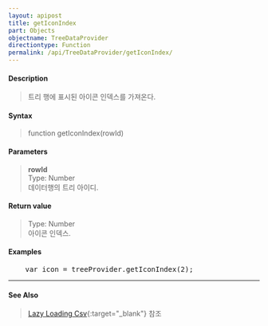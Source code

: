 ```yaml
---
layout: apipost
title: getIconIndex
part: Objects
objectname: TreeDataProvider
directiontype: Function
permalink: /api/TreeDataProvider/getIconIndex/
---
```



#### Description

> 트리 행에 표시된 아이콘 인덱스를 가져온다.  

#### Syntax

> function getIconIndex(rowId)  

#### Parameters

> **rowId**  
> Type: Number  
> 데이터행의 트리 아이디.  

#### Return value

> Type: Number  
> 아이콘 인덱스.  

#### Examples 

<pre class="prettyprint">
    var icon = treeProvider.getIconIndex(2);
</pre>

---

#### See Also

> [Lazy Loading Csv](http://demo.realgrid.net/Demo/TreeLazyLoading2){:target="_blank"} 참조   
